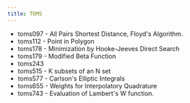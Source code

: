 ```yaml
---
title: TOMS
---
```


- toms097 - All Pairs Shortest Distance, Floyd's Algorithm.
- toms112 - Point in Polygon
- toms178 - Minimization by Hooke-Jeeves Direct Search
- toms179 - Modified Beta Function
- toms243
- toms515 - K subsets of an N set
- toms577 - Carlson's Elliptic Integrals
- toms655 - Weights for Interpolatory Quadrature
- toms743 - Evaluation of Lambert's W function.
